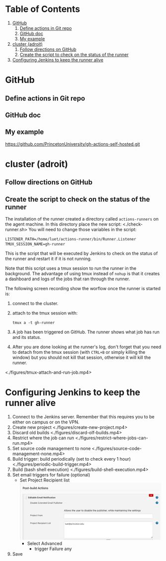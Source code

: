 
# Table of Contents

1.  [GitHub](#orgbdc8158)
    1.  [Define actions in Git repo](#orgb26207a)
    2.  [GitHub doc](#orgdf6c621)
    3.  [My example](#orgb1fbb39)
2.  [cluster (adroit)](#org065edd7)
    1.  [Follow directions on GitHub](#orge33b689)
    2.  [Create the script to check on the status of the runner](#orgce9ee8f)
3.  [Configuring Jenkins to keep the runner alive](#org0b1c9a8)



<a id="orgbdc8158"></a>

# GitHub


<a id="orgb26207a"></a>

## Define actions in Git repo


<a id="orgdf6c621"></a>

## GitHub doc


<a id="orgb1fbb39"></a>

## My example

<https://github.com/PrincetonUniversity/gh-actions-self-hosted.git>


<a id="org065edd7"></a>

# cluster (adroit)


<a id="orge33b689"></a>

## Follow directions on GitHub


<a id="orgce9ee8f"></a>

## Create the script to check on the status of the runner

The installation of the runner created a directory called
`actions-runners` on the agent machine. In this directory place the
new script:
<./check-runner.sh>
You will need to change those variables in the script:

    LISTENER_PATH=/home/luet/actions-runner/bin/Runner.Listener
    TMUX_SESSION_NAME=gh-runner

This is the script that will be executed by Jenkins to check on the
status of the runner and restart it if it is not running.

Note that this script uses a tmux session to run the runner in the
background.  The advantage of using tmux instead of `nohup` is that it
creates a dashboard and logs of the jobs that ran through the runner.

The following screen recording show the worflow once the runner is started is:

1.  connect to the cluster.
2.  attach to the tmux session with:
    
        tmux a -t gh-runner
3.  A job has been triggered on GitHub. The runner shows what job has
    run and its status.
4.  After you are done looking at the runner's log, don't forget that
    you need to detach from the tmux session (with `CTRL+B` or simply
    killing the window) but you should not kill that session,
    otherwise it will kill the runner.

<./figures/tmux-attach-and-run-job.mp4>


<a id="org0b1c9a8"></a>

# Configuring Jenkins to keep the runner alive

1.  Connect to the Jenkins server. Remember that this requires you to
    be either on campus or on the VPN.
2.  Create new project
    <./figures/create-new-project.mp4>
3.  Discard old builds
    <./figures/discard-olf-builds.mp4>
4.  Restrict where the job can run
    <./figures/restrict-where-jobs-can-run.mp4>
5.  Set source code management to none
    <./figures/source-code-management-none.mp4>
6.  Build trigger: build periodically (set to check every 1 hour)
    <./figures/periodic-build-trigger.mp4>
7.  Build (bash shell execution)
    <./figures/build-shell-execution.mp4>
8.  Set email triggers for failure (optional)
    -   Set Project Recipient list
        ![img](./figures/post-build-actions-project-recipient-list.png)
        -   Select Advanced
            -   trigger Failure any
9.  Save

